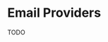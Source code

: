 # Email Providers

TODO

<!--
https://mail.google.com/mail/u/0/#search/himalayas
https://outlook.live.com/mail/search?q=himalayas
https://mail.yahoo.com/d/search/keyword=himalayas
https://mail.aol.com/webmail-std/en-us/Search?q=himalayas
https://app.fastmail.com/mail/search:himalayas/
-->
